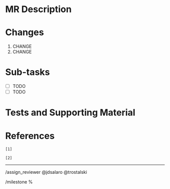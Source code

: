 
# MR Description



# Changes

1. CHANGE
1. CHANGE

# Sub-tasks

- [ ] TODO
- [ ] TODO

# Tests and Supporting Material



# References


`[1]` 

`[2]` 

---

/assign_reviewer @jdsalaro @trostalski 

/milestone %


